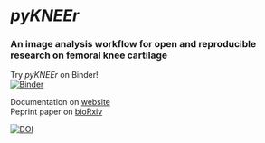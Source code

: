 # *pyKNEEr*

### An image analysis workflow for **open** and **reproducible** research on **femoral knee cartilage**


Try *pyKNEEr* on Binder!   
[![Binder](https://mybinder.org/badge_logo.svg)](https://mybinder.org/v2/gh/sbonaretti/2019_QMSKI_Transparent_Research_WS/master?filepath=pykneer_example%2Fpykneer_example.ipynb)

Documentation on [website](https://sbonaretti.github.io/pyKNEEr/)  
Peprint paper on [bioRxiv](https://www.biorxiv.org/content/10.1101/556423v1.article-info)

[![DOI](https://zenodo.org/badge/155445441.svg)](https://zenodo.org/badge/latestdoi/155445441)
